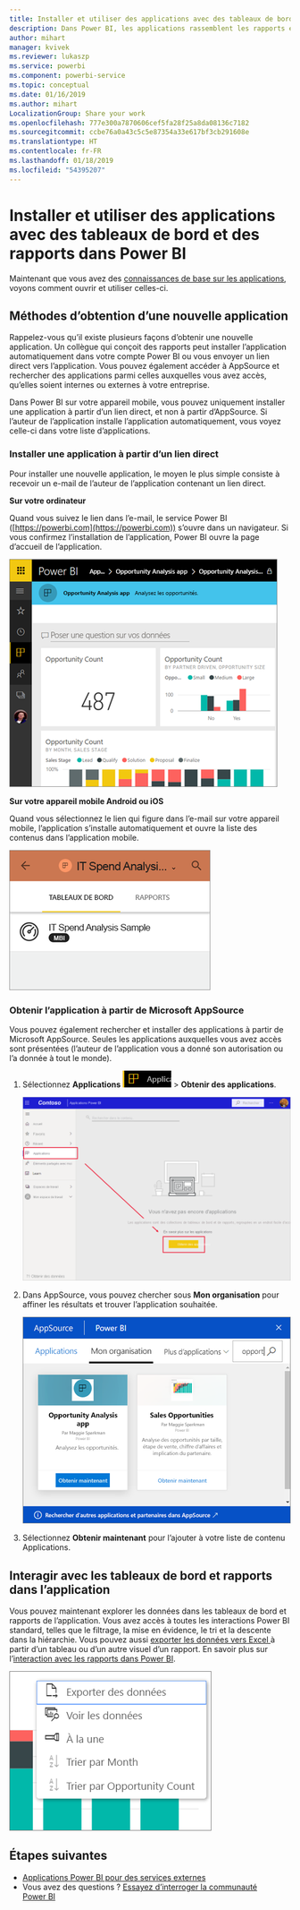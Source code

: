 ```yaml
---
title: Installer et utiliser des applications avec des tableaux de bord et des rapports dans Power BI
description: Dans Power BI, les applications rassemblent les rapports et tableaux de bord associés dans un même emplacement.
author: mihart
manager: kvivek
ms.reviewer: lukaszp
ms.service: powerbi
ms.component: powerbi-service
ms.topic: conceptual
ms.date: 01/16/2019
ms.author: mihart
LocalizationGroup: Share your work
ms.openlocfilehash: 777e300a7870606cef5fa28f25a8da08136c7182
ms.sourcegitcommit: ccbe76a0a43c5c5e87354a33e617bf3cb291608e
ms.translationtype: HT
ms.contentlocale: fr-FR
ms.lasthandoff: 01/18/2019
ms.locfileid: "54395207"
---
```

# <a name="install-and-use-apps-with-dashboards-and-reports-in-power-bi"></a>Installer et utiliser des applications avec des tableaux de bord et des rapports dans Power BI
Maintenant que vous avez des [connaissances de base sur les applications](end-user-apps.md), voyons comment ouvrir et utiliser celles-ci. 

## <a name="ways-to-get-a-new-app"></a>Méthodes d’obtention d’une nouvelle application
Rappelez-vous qu’il existe plusieurs façons d’obtenir une nouvelle application. Un collègue qui conçoit des rapports peut installer l’application automatiquement dans votre compte Power BI ou vous envoyer un lien direct vers l’application. Vous pouvez également accéder à AppSource et rechercher des applications parmi celles auxquelles vous avez accès, qu’elles soient internes ou externes à votre entreprise. 

Dans Power BI sur votre appareil mobile, vous pouvez uniquement installer une application à partir d’un lien direct, et non à partir d’AppSource. Si l’auteur de l’application installe l’application automatiquement, vous voyez celle-ci dans votre liste d’applications.

### <a name="install-an-app-from-a-direct-link"></a>Installer une application à partir d’un lien direct
Pour installer une nouvelle application, le moyen le plus simple consiste à recevoir un e-mail de l’auteur de l’application contenant un lien direct.  

**Sur votre ordinateur** 

Quand vous suivez le lien dans l’e-mail, le service Power BI ([https://powerbi.com](https://powerbi.com)) s’ouvre dans un navigateur. Si vous confirmez l’installation de l’application, Power BI ouvre la page d’accueil de l’application.

![Page d’accueil de l’application dans le service Power BI](./media/end-user-app-view/power-bi-app-landing-page-opportunity-480.png)

**Sur votre appareil mobile Android ou iOS** 

Quand vous sélectionnez le lien qui figure dans l’e-mail sur votre appareil mobile, l’application s’installe automatiquement et ouvre la liste des contenus dans l’application mobile. 

![Liste de contenu d’application sur l’appareil mobile](./media/end-user-app-view/power-bi-app-index-it-spend-360.png)

### <a name="get-the-app-from-microsoft-appsource"></a>Obtenir l’application à partir de Microsoft AppSource
Vous pouvez également rechercher et installer des applications à partir de Microsoft AppSource. Seules les applications auxquelles vous avez accès sont présentées (l’auteur de l’application vous a donné son autorisation ou l’a donnée à tout le monde).

1. Sélectionnez **Applications** ![Applications dans le volet de navigation de gauche](./media/end-user-apps/power-bi-apps-bar.png) > **Obtenir des applications**. 
   
     ![Icône Obtenir des applications](./media/end-user-app-view/power-bi-get-apps.png)
2. Dans AppSource, vous pouvez chercher sous **Mon organisation** pour affiner les résultats et trouver l’application souhaitée.
   
     ![Dans AppSource sous Mon organisation](./media/end-user-app-view/power-bi-appsource-my-org.png)
3. Sélectionnez **Obtenir maintenant** pour l’ajouter à votre liste de contenu Applications. 

## <a name="interact-with-the-dashboards-and-reports-in-the-app"></a>Interagir avec les tableaux de bord et rapports dans l’application
Vous pouvez maintenant explorer les données dans les tableaux de bord et rapports de l’application. Vous avez accès à toutes les interactions Power BI standard, telles que le filtrage, la mise en évidence, le tri et la descente dans la hiérarchie. Vous pouvez aussi [exporter les données vers Excel ](end-user-export-data.md) à partir d’un tableau ou d’un autre visuel d’un rapport. En savoir plus sur l’[interaction avec les rapports dans Power BI](end-user-reading-view.md). 

![Exporter des données à partir d’un visuel Power BI](./media/end-user-app-view/power-bi-service-export-data-visual.png)


## <a name="next-steps"></a>Étapes suivantes
* [Applications Power BI pour des services externes](end-user-connect-to-services.md)
* Vous avez des questions ? [Essayez d’interroger la communauté Power BI](http://community.powerbi.com/)


